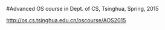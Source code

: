 #Advanced OS course in Dept. of CS, Tsinghua, Spring, 2015

http://os.cs.tsinghua.edu.cn/oscourse/AOS2015


